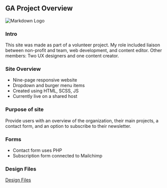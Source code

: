 ## GA Project Overview

![Markdown Logo](https://determined-jennings-0b975f.netlify.app/img/logo-navbar.svg)

### Intro

This site was made as part of a volunteer project. My role included liaison between non-profit and team, web development, and content editor.
Other members: Two UX designers and one content creator.

### Site Overview

- Nine-page responsive website
- Dropdown and burger menu items
- Created using HTML, SCSS, JS
- Currently live on a shared host

### Purpose of site

Provide users with an overview of the organization, their main projects, a contact form, and an option to subscribe to their newsletter.

### Forms

- Contact form uses PHP
- Subscription form connected to Mailchimp

### Design Files

[Design Files](https://www.figma.com/file/O6hlwuK0YtNGZ0jvE5qfCq/GA-designs?node-id=725%3A1)
